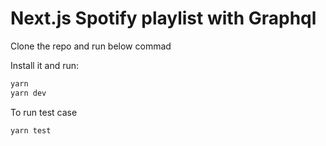 # Next.js Spotify playlist with Graphql
Clone the repo and run below commad

Install it and run:

```sh
yarn
yarn dev
```

To run test case
```sh
yarn test
```
